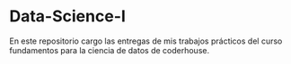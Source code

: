 # Data-Science-I

En este repositorio cargo las entregas de mis trabajos prácticos del curso fundamentos para la ciencia de datos de coderhouse.
